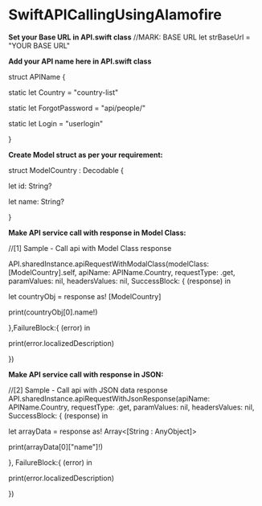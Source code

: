 # SwiftAPICallingUsingAlamofire


**Set your Base URL in API.swift class**
//MARK: BASE URL
let strBaseUrl = "YOUR BASE URL"


**Add your API name here in API.swift class**

struct APIName {

static let Country = "country-list"

static let ForgotPassword = "api/people/"

static let Login = "userlogin"

}


**Create Model struct as per your requirement:**

struct ModelCountry : Decodable {

let id: String?

let name: String?

}

**Make API service call with response in Model Class:**

//[1] Sample - Call api with Model Class response

API.sharedInstance.apiRequestWithModalClass(modelClass: [ModelCountry].self, apiName: APIName.Country, requestType: .get, paramValues: nil, headersValues: nil, SuccessBlock: { (response) in


let countryObj = response as! [ModelCountry]

print(countryObj[0].name!)


},FailureBlock:{ (error) in

print(error.localizedDescription)

})


**Make API service call with response in JSON:**

//[2] Sample - Call api with JSON data response
API.sharedInstance.apiRequestWithJsonResponse(apiName: APIName.Country, requestType: .get, paramValues: nil, headersValues: nil, SuccessBlock: { (response) in

let arrayData = response as! Array<[String : AnyObject]>

print(arrayData[0]["name"]!)

}, FailureBlock:{ (error) in

print(error.localizedDescription)

})

